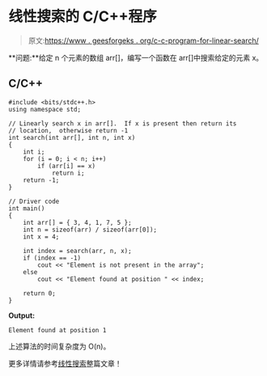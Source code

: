 # 线性搜索的 C/C++程序

> 原文:[https://www . geesforgeks . org/c-c-program-for-linear-search/](https://www.geeksforgeeks.org/c-c-program-for-linear-search/)

**问题:**给定 n 个元素的数组 arr[]，编写一个函数在 arr[]中搜索给定的元素 x。

## C/C++

```
#include <bits/stdc++.h>
using namespace std;

// Linearly search x in arr[].  If x is present then return its
// location,  otherwise return -1
int search(int arr[], int n, int x)
{
    int i;
    for (i = 0; i < n; i++)
        if (arr[i] == x)
            return i;
    return -1;
}

// Driver code
int main()
{
    int arr[] = { 3, 4, 1, 7, 5 };
    int n = sizeof(arr) / sizeof(arr[0]);
    int x = 4;

    int index = search(arr, n, x);
    if (index == -1)
        cout << "Element is not present in the array";
    else
        cout << "Element found at position " << index;

    return 0;
}
```

**Output:**

```
Element found at position 1

```

上述算法的时间复杂度为 O(n)。

更多详情请参考[线性搜索](https://www.geeksforgeeks.org/linear-search/)整篇文章！